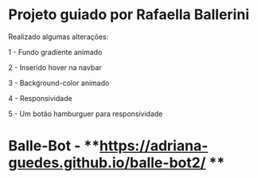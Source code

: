 
# Projeto guiado por Rafaella Ballerini

Realizado algumas  alterações: 

1 - Fundo gradiente animado

2 - Inserido hover na navbar

3 - Background-color animado

4 - Responsividade

5 - Um botão hamburguer para responsividade

# Balle-Bot - **https://adriana-guedes.github.io/balle-bot2/ **

